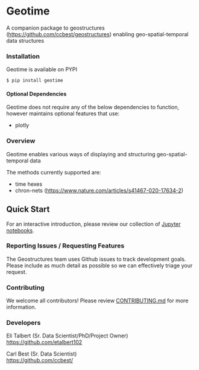 # Geotime


A companion package to geostructures (https://github.com/ccbest/geostructures) enabling geo-spatial-temporal data structures



### Installation

Geotime is available on PYPI
```
$ pip install geotime
```

#### Optional Dependencies
Geotime does not require any of the below dependencies to function, however maintains optional features that use:
* plotly

### Overview

Geotime enables various ways of displaying and structuring geo-spatial-temporal data

The methods currently supported are:
* time hexes
* chron-nets (https://www.nature.com/articles/s41467-020-17634-2)




## Quick Start

For an interactive introduction, please review our collection of [Jupyter notebooks](./notebooks).



### Reporting Issues / Requesting Features

The Geostructures team uses Github issues to track development goals. Please include as much detail as possible so we can effectively triage your request.

### Contributing

We welcome all contributors! Please review [CONTRIBUTING.md](./CONTRIBUTING.md) for more information.

### Developers
Eli Talbert (Sr. Data Scientist/PhD/Project Owner)\
https://github.com/etalbert102 

Carl Best (Sr. Data Scientist)\
https://github.com/ccbest/

